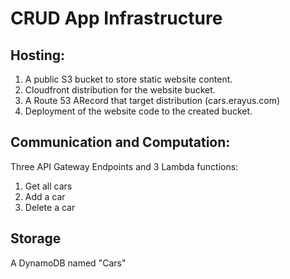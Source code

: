 # CRUD App Infrastructure
## Hosting:
   1. A public S3 bucket to store static website content.
   2. Cloudfront distribution for the website bucket.
   3. A Route 53 ARecord that target distribution (cars.erayus.com)
   4. Deployment of the website code to the created bucket.
## Communication and Computation:
Three API Gateway Endpoints and 3 Lambda functions:
   1. Get all cars
   2. Add a car
   3. Delete a car


## Storage
A DynamoDB named "Cars"
